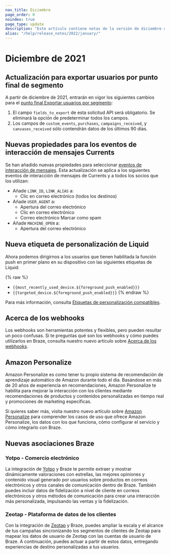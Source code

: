 ```yaml
---
nav_title: Diciembre
page_order: 0
noindex: true
page_type: update
description: "Este artículo contiene notas de la versión de diciembre de 2021."
alias: "/help/release_notes/2022/january/"
---
```

# Diciembre de 2021

## Actualización para exportar usuarios por punto final de segmento

A partir de diciembre de 2021, entrarán en vigor los siguientes cambios para el [punto final Exportar usuarios por segmento]({{site.baseurl}}/api/endpoints/export/user_data/post_users_segment/):

1. El campo `fields_to_export` de esta solicitud API será obligatorio. Se eliminará la opción de predeterminar todos los campos.
2. Los campos de `custom_events`, `purchases`, `campaigns_received`, y `canvases_received` sólo contendrán datos de los últimos 90 días.

## Nuevas propiedades para los eventos de interacción de mensajes Currents

Se han añadido nuevas propiedades para seleccionar [eventos de interacción de mensajes]({{site.baseurl}}/user_guide/data/braze_currents/event_glossary/message_engagement_events/). Esta actualización se aplica a los siguientes eventos de interacción de mensajes de Currents y a todos los socios que los utilizan:

- Añade `LINK_ID`, `LINK_ALIAS` a:
  - Clic en correo electrónico (todos los destinos)
- Añade `USER_AGENT` a:
  - Apertura del correo electrónico
  - Clic en correo electrónico
  - Correo electrónico Marcar como spam
- Añade `MACHINE_OPEN` a:
  - Apertura del correo electrónico

## Nueva etiqueta de personalización de Liquid

Ahora podemos dirigirnos a los usuarios que tienen habilitada la función push en primer plano en su dispositivo con las siguientes etiquetas de Liquid:

{% raw %}
- `{{most_recently_used_device.${foreground_push_enabled}}}`
- `{{targeted_device.${foreground_push_enabled}}}`
{% endraw %}

Para más información, consulta [Etiquetas de personalización compatibles]({{site.baseurl}}/user_guide/personalization_and_dynamic_content/liquid/supported_personalization_tags/).

## Acerca de los webhooks

Los webhooks son herramientas potentes y flexibles, pero pueden resultar un poco confusas. Si te preguntas qué son los webhooks y cómo puedes utilizarlos en Braze, consulta nuestro nuevo artículo sobre [Acerca de los webhooks]({{site.baseurl}}/user_guide/message_building_by_channel/webhooks/understanding_webhooks/).

## Amazon Personalize

Amazon Personalize es como tener tu propio sistema de recomendación de aprendizaje automático de Amazon durante todo el día. Basándose en más de 20 años de experiencia en recomendaciones, Amazon Personalize te habilita para mejorar la interacción con los clientes mediante recomendaciones de productos y contenidos personalizadas en tiempo real y promociones de marketing específicas. 

Si quieres saber más, visita nuestro nuevo artículo sobre [Amazon Personalize]({{site.baseurl}}/partners/message_personalization/dynamic_content/personalized_recommendations/amazon_personalize) para comprender los casos de uso que ofrece Amazon Personalize, los datos con los que funciona, cómo configurar el servicio y cómo integrarlo con Braze.

## Nuevas asociaciones Braze

### Yotpo - Comercio electrónico

La integración de [Yotpo]({{site.baseurl}}/partners/message_personalization/dynamic_content/visual_and_interactive_content/yotpo/) y Braze te permite extraer y mostrar dinámicamente valoraciones con estrellas, las mejores opiniones y contenido visual generado por usuarios sobre productos en correos electrónicos y otros canales de comunicación dentro de Braze. También puedes incluir datos de fidelización a nivel de cliente en correos electrónicos y otros métodos de comunicación para crear una interacción más personalizada, impulsando las ventas y la fidelización.

### Zeotap - Plataforma de datos de los clientes

Con la integración de [Zeotap]({{site.baseurl}}/partners/data_and_analytics/customer_data_platform/zeotap/) y Braze, puedes ampliar la escala y el alcance de tus campañas sincronizando los segmentos de clientes de Zeotap para mapear los datos de usuario de Zeotap con las cuentas de usuario de Braze. A continuación, puedes actuar a partir de estos datos, entregando experiencias de destino personalizadas a tus usuarios.